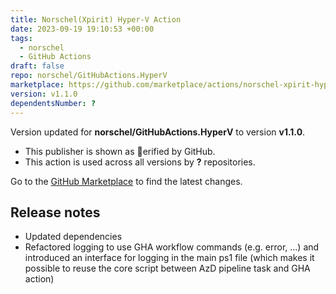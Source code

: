 ```yaml
---
title: Norschel(Xpirit) Hyper-V Action
date: 2023-09-19 19:10:53 +00:00
tags:
  - norschel
  - GitHub Actions
draft: false
repo: norschel/GitHubActions.HyperV
marketplace: https://github.com/marketplace/actions/norschel-xpirit-hyper-v-action
version: v1.1.0
dependentsNumber: ?
---
```



Version updated for **norschel/GitHubActions.HyperV** to version **v1.1.0**.
- This publisher is shown as erified by GitHub.
- This action is used across all versions by **?** repositories.

Go to the [GitHub Marketplace](https://github.com/marketplace/actions/norschel-xpirit-hyper-v-action) to find the latest changes.

## Release notes

- Updated dependencies
- Refactored logging to use GHA workflow commands (e.g. error, ...) and introduced an interface for logging in the main ps1 file (which makes it possible to reuse the core script between AzD pipeline task and GHA action) 

